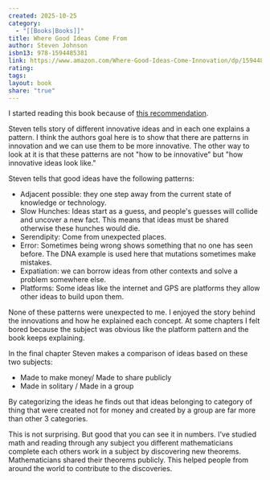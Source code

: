 ```yaml
---
created: 2025-10-25
category:
  - "[[Books|Books]]"
title: Where Good Ideas Come From
author: Steven Johnson
isbn13: 978-1594485381
link: https://www.amazon.com/Where-Good-Ideas-Come-Innovation/dp/1594485380
rating:
tags:
layout: book
share: "true"
---
```

I started reading this book because of [this recommendation](https://sirupsen.com/books/where-good-ideas-come-from).

Steven tells story of different innovative ideas and in each one explains a pattern.
I think the authors goal here is to show that there are patterns in innovation and we can use them to be more innovative.
The other way to look at it is that these patterns are not "how to be innovative" but "how innovative ideas look like."

Steven tells that good ideas have the following patterns:

- Adjacent possible: they one step away from the current state of knowledge or technology.
- Slow Hunches: Ideas start as a guess, and people's guesses will collide and uncover a new fact. This means that ideas must be shared otherwise these hunches would die.
- Serendipity: Come from unexpected places.
- Error: Sometimes being wrong shows something that no one has seen before. The DNA example is used here that mutations sometimes make mistakes.
- Expatiation: we can borrow ideas from other contexts and solve a problem somewhere else.
- Platforms: Some ideas like the internet and GPS are platforms they allow other ideas to build upon them.

None of these patterns were unexpected to me.
I enjoyed the story behind the innovations and how he explained each concept.
At some chapters I felt bored because the subject was obvious like the platform pattern and the book keeps explaining.

In the final chapter Steven makes a comparison of ideas based on these two subjects:
- Made to make money/ Made to share publicly
- Made in solitary / Made in a group

By categorizing the ideas he finds out that ideas belonging to category of thing that were created not for money and created by a group are far more than other 3 categories.

This is not surprising. But good that you can see it in numbers.
I've studied math and reading through any subject you different mathematicians complete each others work in a subject by discovering new theorems.
Mathematicians shared their theorems publicly.
This helped people from around the world to contribute to the discoveries.
